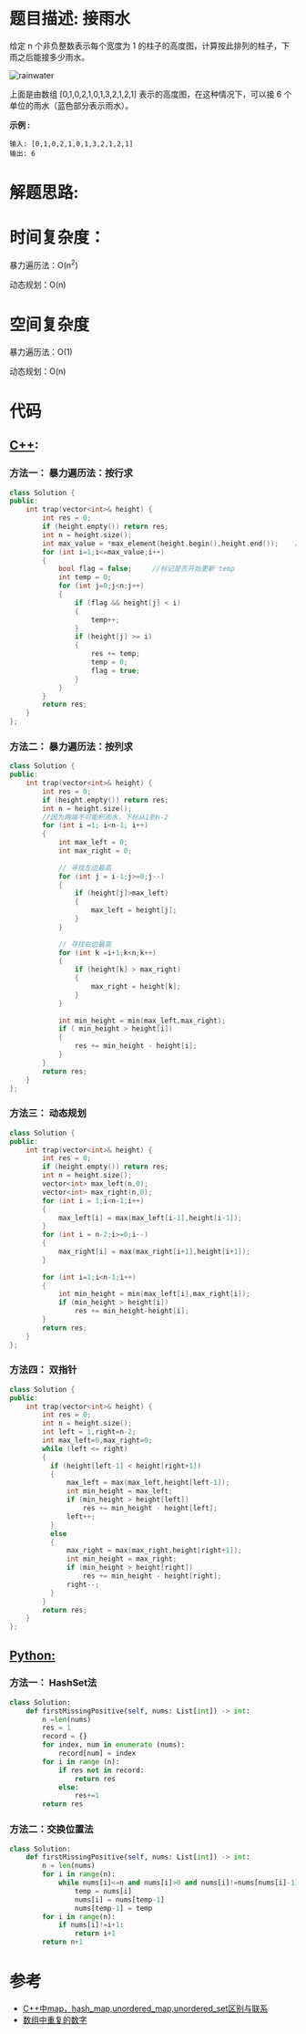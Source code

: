 # 题目描述: 接雨水

给定 n 个非负整数表示每个宽度为 1 的柱子的高度图，计算按此排列的柱子，下雨之后能接多少雨水。

![rainwater](https://github.com/bryceustc/LeetCode_Note/blob/master/cpp/Trapping-Rain-Water/Image/rainwatertrap.png)

上面是由数组 [0,1,0,2,1,0,1,3,2,1,2,1] 表示的高度图，在这种情况下，可以接 6 个单位的雨水（蓝色部分表示雨水）。 

**示例 :**
```
输入: [0,1,0,2,1,0,1,3,2,1,2,1]
输出: 6
```
  
# 解题思路:

  
  

# 时间复杂度：
  暴力遍历法：O(n<sup>2</sup>)
  
  动态规划：O(n)
  
  
# 空间复杂度
 暴力遍历法：O(1)
 
 动态规划：O(n)
  
# 代码

## [C++](./Trapping-Rain-Water.cpp):
### 方法一： 暴力遍历法：按行求
```c++
class Solution {
public:
    int trap(vector<int>& height) {
        int res = 0;
        if (height.empty()) return res;
        int n = height.size();
        int max_value = *max_element(height.begin(),height.end());    //找到vector数组中的最大值
        for (int i=1;i<=max_value;i++)
        {
            bool flag = false;     //标记是否开始更新 temp
            int temp = 0;
            for (int j=0;j<n;j++)
            {
                if (flag && height[j] < i)   
                {
                    temp++;
                }
                if (height[j] >= i)
                {
                    res += temp;
                    temp = 0;
                    flag = true;
                }
            }
        }
        return res;
    }
};
```


### 方法二： 暴力遍历法：按列求
```c++
class Solution {
public:
    int trap(vector<int>& height) {
        int res = 0;
        if (height.empty()) return res;
        int n = height.size();
        //因为两端不可能积雨水，下标从1到n-2
        for (int i =1; i<n-1; i++)
        {
            int max_left = 0;
            int max_right = 0;
            
            // 寻找左边最高
            for (int j = i-1;j>=0;j--)
            {
                if (height[j]>max_left)
                {
                    max_left = height[j];
                }
            }
            
            // 寻找右边最高
            for (int k =i+1;k<n;k++)
            {
                if (height[k] > max_right)
                {
                    max_right = height[k];
                }
            }
            
            int min_height = min(max_left,max_right);
            if ( min_height > height[i])
            {
                res += min_height - height[i];
            }
        }
        return res;
    }
};
```


### 方法三： 动态规划
```c++
class Solution {
public:
    int trap(vector<int>& height) {
        int res = 0;
        if (height.empty()) return res;
        int n = height.size();
        vector<int> max_left(n,0);
        vector<int> max_right(n,0);
        for (int i = 1;i<n-1;i++)
        {
            max_left[i] = max(max_left[i-1],height[i-1]);
        }
        for (int i = n-2;i>=0;i--)
        {
            max_right[i] = max(max_right[i+1],height[i+1]);
        }
        
        for (int i=1;i<n-1;i++)
        {
            int min_height = min(max_left[i],max_right[i]);
            if (min_height > height[i])
                res += min_height-height[i];
        }
        return res;
    }
};
```

### 方法四： 双指针
```c++
class Solution {
public:
    int trap(vector<int>& height) {
        int res = 0;
        int n = height.size();
        int left = 1,right=n-2;
        int max_left=0,max_right=0;
        while (left <= right)
        {
          if (height[left-1] < height[right+1])
          {
              max_left = max(max_left,height[left-1]);
              int min_height = max_left;
              if (min_height > height[left])
                  res += min_height - height[left];
              left++;
          }
          else
          {
              max_right = max(max_right,height[right+1]);
              int min_height = max_right;
              if (min_height > height[right])
                  res += min_height - height[right];
              right--;
          }
        }
        return res;
    }
};
```


## [Python:](https://github.com/bryceustc/LeetCode_Note/blob/master/python/Trapping-Rain-Water/Trapping-Rain-Water.py)
### 方法一： HashSet法
```python
class Solution:
    def firstMissingPositive(self, nums: List[int]) -> int:
        n =len(nums)
        res = 1
        record = {}
        for index, num in enumerate (nums):
            record[num] = index
        for i in range (n):
            if res not in record:
                return res
            else:
                res+=1
        return res
```

### 方法二：交换位置法
```python
class Solution:
    def firstMissingPositive(self, nums: List[int]) -> int:
        n = len(nums)
        for i in range(n):
            while nums[i]<=n and nums[i]>0 and nums[i]!=nums[nums[i]-1]:
                temp = nums[i]
                nums[i] = nums[temp-1]
                nums[temp-1] = temp
        for i in range(n):
            if nums[i]!=i+1:
                return i+1
        return n+1
```
# 参考
  - [C++中map，hash_map,unordered_map,unordered_set区别与联系](https://blog.csdn.net/u013195320/article/details/23046305)
  - [数组中重复的数字](https://github.com/bryceustc/CodingInterviews/blob/master/DuplicationInArray/README.md)
